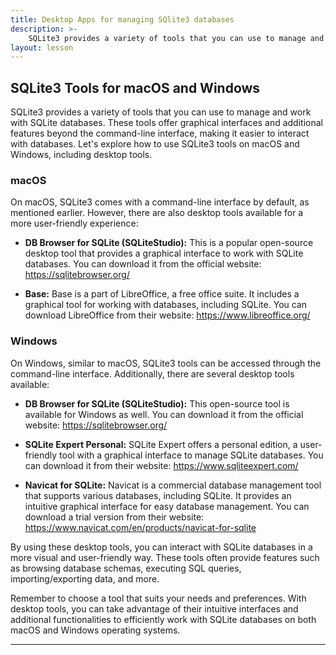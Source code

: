 ```yaml
---
title: Desktop Apps for managing SQlite3 databases
description: >-
    SQLite3 provides a variety of tools that you can use to manage and work with SQLite databases
layout: lesson
---
```


## SQLite3 Tools for macOS and Windows

SQLite3 provides a variety of tools that you can use to manage and work with SQLite databases. These tools offer graphical interfaces and additional features beyond the command-line interface, making it easier to interact with databases. Let's explore how to use SQLite3 tools on macOS and Windows, including desktop tools.

### macOS

On macOS, SQLite3 comes with a command-line interface by default, as mentioned earlier. However, there are also desktop tools available for a more user-friendly experience:

- **DB Browser for SQLite (SQLiteStudio):** This is a popular open-source desktop tool that provides a graphical interface to work with SQLite databases. You can download it from the official website: https://sqlitebrowser.org/

- **Base:** Base is a part of LibreOffice, a free office suite. It includes a graphical tool for working with databases, including SQLite. You can download LibreOffice from their website: https://www.libreoffice.org/

### Windows

On Windows, similar to macOS, SQLite3 tools can be accessed through the command-line interface. Additionally, there are several desktop tools available:

- **DB Browser for SQLite (SQLiteStudio):** This open-source tool is available for Windows as well. You can download it from the official website: https://sqlitebrowser.org/

- **SQLite Expert Personal:** SQLite Expert offers a personal edition, a user-friendly tool with a graphical interface to manage SQLite databases. You can download it from their website: https://www.sqliteexpert.com/

- **Navicat for SQLite:** Navicat is a commercial database management tool that supports various databases, including SQLite. It provides an intuitive graphical interface for easy database management. You can download a trial version from their website: https://www.navicat.com/en/products/navicat-for-sqlite

By using these desktop tools, you can interact with SQLite databases in a more visual and user-friendly way. These tools often provide features such as browsing database schemas, executing SQL queries, importing/exporting data, and more.

Remember to choose a tool that suits your needs and preferences. With desktop tools, you can take advantage of their intuitive interfaces and additional functionalities to efficiently work with SQLite databases on both macOS and Windows operating systems.

---
